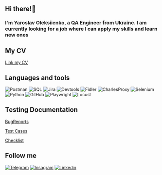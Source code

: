 ## Hi there!👋
### I'm Yaroslav Oleksiienko, a QA Engineer from Ukraine. I am currently looking for a job where I can apply my skills and learn new ones


## My CV
[Link my CV](https://drive.google.com/file/d/12Dp8UWsXlCKp8EWxa43ITKGSS9F0VZTy/view?usp=sharing)


## Languages and tools
![Postman](https://shields.io./badge/-Postman-090909?style=for-the-badge&logo=Postman)
![SQL](https://shields.io./badge/-SQL-090909?style=for-the-badge&logo=MySQL)
![Jira](https://shields.io./badge/-JIRA-090909?style=for-the-badge&logo=Jira&logoColor=136BE1)
![Devtools](https://shields.io./badge/-Devtools-090909?style=for-the-badge&logo=GoogleChrome)
![Fidler](https://shields.io./badge/-Fiddler-090909?style=for-the-badge&logo=Fiddler)
![CharlesProxy](https://shields.io./badge/-CharlesProxy-090909?style=for-the-badge&logo=CharlesProxy)
![Selenium](https://shields.io./badge/-Selenium-090909?style=for-the-badge&logo=Selenium)
![Python](https://shields.io./badge/-Python-090909?style=for-the-badge&logo=Python)
![GitHub](https://shields.io./badge/-GitHub-090909?style=for-the-badge&logo=GitHub)
![Playwright](https://shields.io./badge/-Playwright-090909?style=for-the-badge&logo=Playwright)
![Locust](https://shields.io./badge/-Locust-090909?style=for-the-badge&logo=Locust)

## Testing Documentation
[BugReports](https://docs.google.com/spreadsheets/d/1J2j7BSFeJvkYD8fDHoU9g3lwmJIOrG89CBQrigPYqOc/edit?usp=sharing)

[Test Cases](https://docs.google.com/spreadsheets/d/1s6CwLyYOLNPTHRVIY6HAIqao45pawovG/edit?usp=sharing&ouid=110841735983165948116&rtpof=true&sd=true)

[Checklist](https://docs.google.com/spreadsheets/d/1IHxPwSrxZsi6Djwe9o4U_buunNP-BnDKuxiVIccJG3Y/edit?usp=sharing)

## Follow me
[![Telegram](https://shields.io./badge/-Telegram-090909?style=for-the-badge&logo=Telegram)](https://t.me/YaroslavOleksiienko)
[![Insagram](https://shields.io./badge/-Instagram-090909?style=for-the-badge&logo=Instagram)](https://instagram.com/yarik_olexeenko)
[![Linkedin](https://shields.io./badge/-Linkedin-090909?style=for-the-badge&logo=Linkedin&logoColor=22A7F2)](https://www.linkedin.com/in/yaroslav-oleksiienko/)